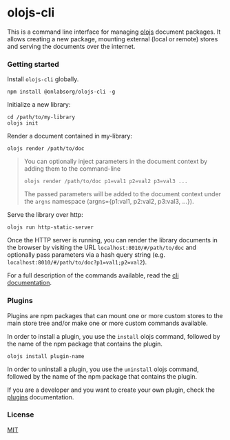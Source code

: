 # olojs-cli
This is a command line interface for managing [olojs] document packages.
It allows creating a new package, mounting external (local or remote) stores
and serving the documents over the internet.

### Getting started
Install `olojs-cli` globally.

```
npm install @onlabsorg/olojs-cli -g
```

Initialize a new library:

```
cd /path/to/my-library
olojs init
```

Render a document contained in my-library:

```
olojs render /path/to/doc
```

>   You can optionally inject parameters in the document context by adding them
>   to the command-line
>
>   `olojs render /path/to/doc p1=val1 p2=val2 p3=val3 ...`
>
>   The passed parameters will be added to the document context under the `argns`
>   namespace (argns={p1:val1, p2:val2, p3:val3, ...}).

Serve the library over http:

```
olojs run http-static-server
```

Once the HTTP server is running, you can render the library documents in the browser
by visiting the URL `localhost:8010/#/path/to/doc` and optionally pass parameters
via a hash query string (e.g. `localhost:8010/#/path/to/doc?p1=val1;p2=val2`).

For a full description of the commands available, read the
[cli documentation](./docs/cli.md).


### Plugins
Plugins are npm packages that can mount one or more custom stores to the main
store tree and/or make one or more custom commands available.

In order to install a plugin, you use the `install` olojs command, followed
by the name of the npm package that contains the plugin.

```
olojs install plugin-name
```

In order to uninstall a plugin, you use the `uninstall` olojs command, followed
by the name of the npm package that contains the plugin.

If you are a developer and you want to create your own plugin, check the
[plugins](./docs/plugins.md) documentation.


### License
[MIT](https://opensource.org/licenses/MIT)


[olojs]: https://github.com/onlabsorg/olojs
